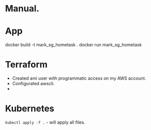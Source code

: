 # Manual.


# App
docker build -t mark_sg_hometask .
docker run mark_sg_hometask


# Terraform
* Created ami user with programmatic access on my AWS account.
* Configurated awscli.
* 


# Kubernetes
`kubectl apply -f .` - will apply all files.